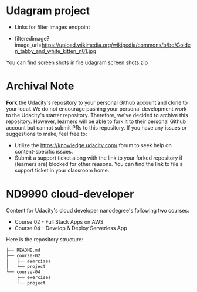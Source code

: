 # Udagram project

- Links for filter images endpoint 

- filteredimage?image_url=https://upload.wikimedia.org/wikipedia/commons/b/bd/Golden_tabby_and_white_kitten_n01.jpg

You can find screen shots in file udagram screen shots.zip




# Archival Note
**Fork** the Udacity's repository to your personal Github account and clone to your local. We do not encourage pushing your personal development work to the Udacity's starter repository. Therefore, we've decided to archive this repository. However, learners will be able to fork it to their personal Github account but cannot submit PRs to this repository. If you have any issues or suggestions to make, feel free to:
- Utilize the https://knowledge.udacity.com/ forum to seek help on content-specific issues.
- Submit a support ticket along with the link to your forked repository if (learners are) blocked for other reasons. You can find the link to file a support ticket in your classroom home.

# ND9990 cloud-developer
Content for Udacity's cloud developer nanodegree's following two courses:
* Course 02 - Full Stack Apps on AWS
* Course 04 - Develop & Deploy Serverless App

Here is the repository structure:
```bash
├── README.md
├── course-02
│   ├── exercises
│   └── project
└── course-04
    ├── exercises
    └── project
```



